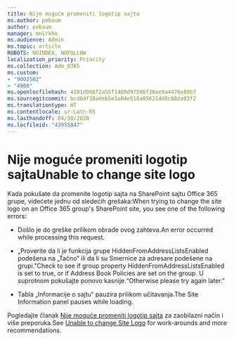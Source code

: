 ```yaml
---
title: Nije moguće promeniti logotip sajta
ms.author: pebaum
author: pebaum
manager: mnirkhe
ms.audience: Admin
ms.topic: article
ROBOTS: NOINDEX, NOFOLLOW
localization_priority: Priority
ms.collection: Adm_O365
ms.custom:
- "9002502"
- "4868"
ms.openlocfilehash: 4101d066f2a55f1480d97586f38ee9a4476e80b7
ms.sourcegitcommit: bcd6df19adeb5e3a04e518a05621dd6c68da93f2
ms.translationtype: HT
ms.contentlocale: sr-Latn-RS
ms.lasthandoff: 04/30/2020
ms.locfileid: "43955847"
---
```

# <a name="unable-to-change-site-logo"></a><span data-ttu-id="a94a7-102">Nije moguće promeniti logotip sajta</span><span class="sxs-lookup"><span data-stu-id="a94a7-102">Unable to change site logo</span></span>

<span data-ttu-id="a94a7-103">Kada pokušate da promenite logotip sajta na SharePoint sajtu Office 365 grupe, videćete jednu od sledećih grešaka:</span><span class="sxs-lookup"><span data-stu-id="a94a7-103">When trying to change the site logo on an Office 365 group's SharePoint site, you see one of the following errors:</span></span>

- <span data-ttu-id="a94a7-104">Došlo je do greške prilikom obrade ovog zahteva.</span><span class="sxs-lookup"><span data-stu-id="a94a7-104">An error occurred while processing this request.</span></span>

- <span data-ttu-id="a94a7-105">„Proverite da li je funkcija grupe HiddenFromAddressListsEnabled podešena na „Tačno“ ili da li su Smernice za adresare podešene na grupi.</span><span class="sxs-lookup"><span data-stu-id="a94a7-105">"Check to see if group property HiddenFromAddressListsEnabled is set to true, or if Address Book Policies are set on the group.</span></span> <span data-ttu-id="a94a7-106">U suprotnom pokušajte ponovo kasnije.“</span><span class="sxs-lookup"><span data-stu-id="a94a7-106">Otherwise please try again later."</span></span>

- <span data-ttu-id="a94a7-107">Tabla „Informacije o sajtu“ pauzira prilikom učitavanja.</span><span class="sxs-lookup"><span data-stu-id="a94a7-107">The Site Information panel pauses while loading.</span></span>

<span data-ttu-id="a94a7-108">Pogledajte članak [Nije moguće promeniti logotip sajta](https://docs.microsoft.com/sharepoint/troubleshoot/sites/error-when-changing-o365-site-logo) za zaobilazni način i više preporuka.</span><span class="sxs-lookup"><span data-stu-id="a94a7-108">See [Unable to change Site Logo](https://docs.microsoft.com/sharepoint/troubleshoot/sites/error-when-changing-o365-site-logo) for work-arounds and more recommendations.</span></span>
